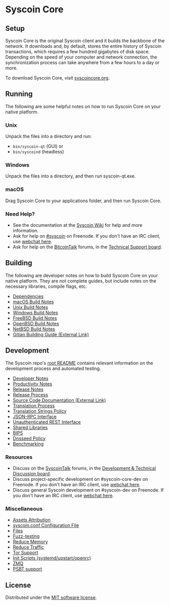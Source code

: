 Syscoin Core
=============

Setup
---------------------
Syscoin Core is the original Syscoin client and it builds the backbone of the network. It downloads and, by default, stores the entire history of Syscoin transactions, which requires a few hundred gigabytes of disk space. Depending on the speed of your computer and network connection, the synchronization process can take anywhere from a few hours to a day or more.

To download Syscoin Core, visit [syscoincore.org](https://syscoincore.org/en/download/).

Running
---------------------
The following are some helpful notes on how to run Syscoin Core on your native platform.

### Unix

Unpack the files into a directory and run:

- `bin/syscoin-qt` (GUI) or
- `bin/syscoind` (headless)

### Windows

Unpack the files into a directory, and then run syscoin-qt.exe.

### macOS

Drag Syscoin Core to your applications folder, and then run Syscoin Core.

### Need Help?

* See the documentation at the [Syscoin Wiki](https://en.syscoin.it/wiki/Main_Page)
for help and more information.
* Ask for help on [#syscoin](http://webchat.freenode.net?channels=syscoin) on Freenode. If you don't have an IRC client, use [webchat here](http://webchat.freenode.net?channels=syscoin).
* Ask for help on the [BitcoinTalk](https://syscointalk.org/) forums, in the [Technical Support board](https://bitcointalk.org/index.php?board=4.0).

Building
---------------------
The following are developer notes on how to build Syscoin Core on your native platform. They are not complete guides, but include notes on the necessary libraries, compile flags, etc.

- [Dependencies](dependencies.md)
- [macOS Build Notes](build-osx.md)
- [Unix Build Notes](build-unix.md)
- [Windows Build Notes](build-windows.md)
- [FreeBSD Build Notes](build-freebsd.md)
- [OpenBSD Build Notes](build-openbsd.md)
- [NetBSD Build Notes](build-netbsd.md)
- [Gitian Building Guide (External Link)](https://github.com/bitcoin-core/docs/blob/master/gitian-building.md)

Development
---------------------
The Syscoin repo's [root README](/README.md) contains relevant information on the development process and automated testing.

- [Developer Notes](developer-notes.md)
- [Productivity Notes](productivity.md)
- [Release Notes](release-notes.md)
- [Release Process](release-process.md)
- [Source Code Documentation (External Link)](https://dev.visucore.com/bitcoin/doxygen/)
- [Translation Process](translation_process.md)
- [Translation Strings Policy](translation_strings_policy.md)
- [JSON-RPC Interface](JSON-RPC-interface.md)
- [Unauthenticated REST Interface](REST-interface.md)
- [Shared Libraries](shared-libraries.md)
- [BIPS](bips.md)
- [Dnsseed Policy](dnsseed-policy.md)
- [Benchmarking](benchmarking.md)

### Resources
* Discuss on the [SyscoinTalk](https://syscointalk.org/) forums, in the [Development & Technical Discussion board](https://syscointalk.org/index.php?board=6.0).
* Discuss project-specific development on #syscoin-core-dev on Freenode. If you don't have an IRC client, use [webchat here](http://webchat.freenode.net/?channels=syscoin-core-dev).
* Discuss general Syscoin development on #syscoin-dev on Freenode. If you don't have an IRC client, use [webchat here](http://webchat.freenode.net/?channels=syscoin-dev).

### Miscellaneous
- [Assets Attribution](assets-attribution.md)
- [syscoin.conf Configuration File](syscoin-conf.md)
- [Files](files.md)
- [Fuzz-testing](fuzzing.md)
- [Reduce Memory](reduce-memory.md)
- [Reduce Traffic](reduce-traffic.md)
- [Tor Support](tor.md)
- [Init Scripts (systemd/upstart/openrc)](init.md)
- [ZMQ](zmq.md)
- [PSBT support](psbt.md)

License
---------------------
Distributed under the [MIT software license](/COPYING).
